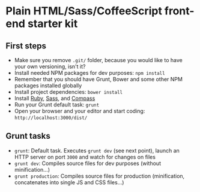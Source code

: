 # Plain HTML/Sass/CoffeeScript front-end starter kit

## First steps

* Make sure you remove `.git/` folder, because you would like to have your own
	versioning, isn't it?
* Install needed NPM packages for dev purposes: `npm install`
* Remember that you should have Grunt, Bower and some other NPM packages
	installed globally
* Install project dependencies: `bower install`
* Install [Ruby](https://www.ruby-lang.org/en/downloads "Download Ruby"),
	[Sass](http://sass-lang.com/install "Sass: Install Sass"), and
	[Compass](http://compass-style.org/install "Install the Compass Stylesheet Authoring Framework")
* Run your Grunt default task: `grunt`
* Open your browser and your editor and start coding:
	`http://localhost:3000/dist/`

## Grunt tasks

* `grunt`: Default task. Executes `grunt dev` (see next point), launch an HTTP server on port `3000` and watch for changes on files
* `grunt dev`: Compiles source files for dev purposes (without minification…)
* `grunt production`: Compiles source files for production (minification, concatenates into single JS and CSS files…)
